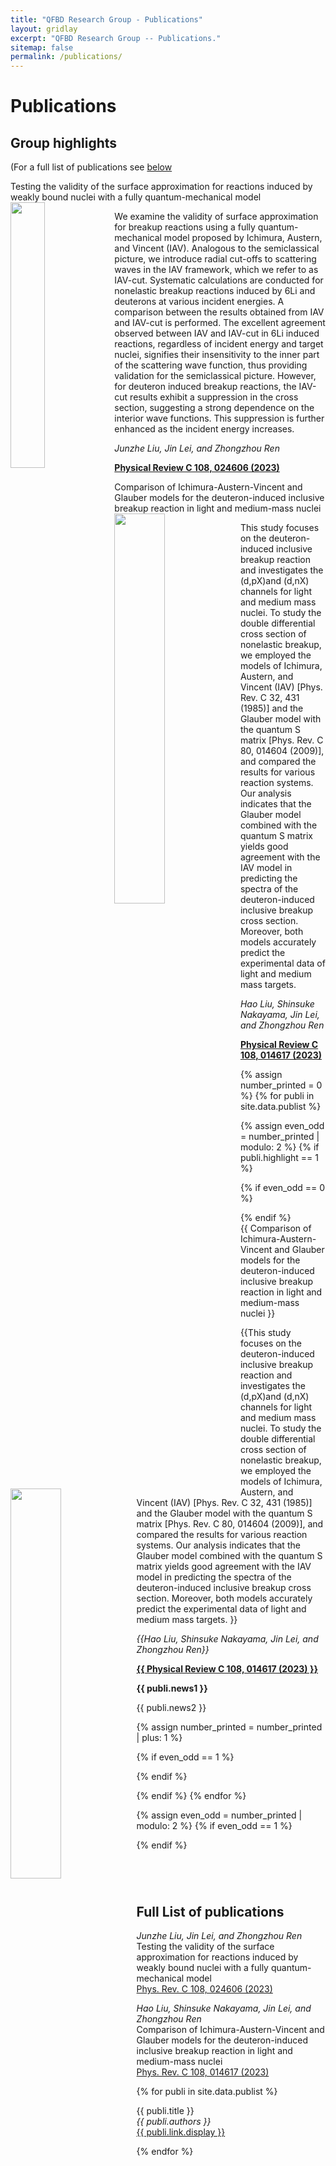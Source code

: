 ```yaml
---
title: "QFBD Research Group - Publications"
layout: gridlay
excerpt: "QFBD Research Group -- Publications."
sitemap: false
permalink: /publications/
---
```



# Publications

## Group highlights

(For a full list of publications see [below](#full-list-of-publications) 
<div class="col-sm-6 clearfix">
 <div class="well">
  <pubtit>Testing the validity of the surface approximation for reactions induced by weakly bound nuclei with a fully quantum-mechanical model</pubtit>
  <img src="{{ site.url }}{{ site.baseurl }}/images/pubpic/medium.png" class="img-responsive" width="33%" style="float: left" />
  <p>We examine the validity of surface approximation for breakup reactions using a fully quantum-mechanical model proposed by Ichimura, Austern, and Vincent (IAV). Analogous to the semiclassical picture, we introduce radial cut-offs to scattering waves in the IAV framework, which we refer to as IAV-cut. Systematic calculations are conducted for nonelastic breakup reactions induced by 6Li and deuterons at various incident energies. A comparison between the results obtained from IAV and IAV-cut is performed. The excellent agreement observed between IAV and IAV-cut in 6Li induced reactions, regardless of incident energy and target nuclei, signifies their insensitivity to the inner part of the scattering wave function, thus providing validation for the semiclassical picture. However, for deuteron induced breakup reactions, the IAV-cut results exhibit a suppression in the cross section, suggesting a strong dependence on the interior wave functions. This suppression is further enhanced as the incident energy increases.</p>
  <p><em>Junzhe Liu, Jin Lei, and Zhongzhou Ren</em></p>
  <p><strong><a href="https://doi.org/10.1103/PhysRevC.108.024606">Physical Review C 108, 024606 (2023)</a></strong></p>
 </div>
</div>

<div class="col-sm-6 clearfix">
 <div class="well">
  <pubtit>Comparison of Ichimura-Austern-Vincent and Glauber models for the deuteron-induced inclusive breakup reaction in light and medium-mass nuclei </pubtit>
  <img src="{{ site.url }}{{ site.baseurl }}/images/pubpic/second.png" class="img-responsive" width="40%" style="float: left" />
  <p>This study focuses on the deuteron-induced inclusive breakup reaction and investigates the (d,pX)and (d,nX) channels for light and medium mass nuclei. To study the double differential cross section of nonelastic breakup, we employed the models of Ichimura, Austern, and Vincent (IAV) [Phys. Rev. C 32, 431 (1985)] and the Glauber model with the quantum S matrix [Phys. Rev. C 80, 014604 (2009)], and compared the results for various reaction systems. Our analysis indicates that the Glauber model combined with the quantum S matrix yields good agreement with the IAV model in predicting the spectra of the deuteron-induced inclusive breakup cross section. Moreover, both models accurately predict the experimental data of light and medium mass targets. </p>
  <p><em>Hao Liu, Shinsuke Nakayama, Jin Lei, and Zhongzhou Ren</em></p>
  <p><strong><a href="https://doi.org/10.1103/PhysRevC.108.014617">Physical Review C 108, 014617 (2023)</a></strong></p>
 </div>
</div>
{% assign number_printed = 0 %}
{% for publi in site.data.publist %}

{% assign even_odd = number_printed | modulo: 2 %}
{% if publi.highlight == 1 %}

{% if even_odd == 0 %}
<div class="row">
{% endif %}

<div class="col-sm-6 clearfix">
 <div class="well">
  <pubtit>{{ Comparison of Ichimura-Austern-Vincent and Glauber models for the deuteron-induced inclusive breakup reaction in light and medium-mass nuclei }}</pubtit>
  <img src="{{ site.url }}{{ site.baseurl }}/images/pubpic/second.png" class="img-responsive" width="40%" style="float: left" />
  <p>{{This study focuses on the deuteron-induced inclusive breakup reaction and investigates the (d,pX)and (d,nX) channels for light and medium mass nuclei. To study the double differential cross section of nonelastic breakup, we employed the models of Ichimura, Austern, and Vincent (IAV) [Phys. Rev. C 32, 431 (1985)] and the Glauber model with the quantum S matrix [Phys. Rev. C 80, 014604 (2009)], and compared the results for various reaction systems. Our analysis indicates that the Glauber model combined with the quantum S matrix yields good agreement with the IAV model in predicting the spectra of the deuteron-induced inclusive breakup cross section. Moreover, both models accurately predict the experimental data of light and medium mass targets. }}</p>
  <p><em>{{Hao Liu, Shinsuke Nakayama, Jin Lei, and Zhongzhou Ren}}</em></p>
  <p><strong><a href="{{ https://doi.org/10.1103/PhysRevC.108.014617 }}">{{ Physical Review C 108, 014617 (2023) }}</a></strong></p>
  <p class="text-danger"><strong> {{ publi.news1 }}</strong></p>
  <p> {{ publi.news2 }}</p>
 </div>
</div>

{% assign number_printed = number_printed | plus: 1 %}

{% if even_odd == 1 %}
</div>
{% endif %}

{% endif %}
{% endfor %}

{% assign even_odd = number_printed | modulo: 2 %}
{% if even_odd == 1 %}
</div>
{% endif %}

<p> &nbsp; </p>




## <br /> Full List of publications
<em>Junzhe Liu, Jin Lei, and Zhongzhou Ren</em><br /> Testing the validity of the surface approximation for reactions induced by weakly bound nuclei with a fully quantum-mechanical model <br /> <a href="https://doi.org/10.1103/PhysRevC.108.024606"> Phys. Rev. C 108, 024606 (2023)</a>

<em>Hao Liu, Shinsuke Nakayama, Jin Lei, and Zhongzhou Ren</em><br /> Comparison of Ichimura-Austern-Vincent and Glauber models for the deuteron-induced inclusive breakup reaction in light and medium-mass nuclei <br /> <a href="https://doi.org/10.1103/PhysRevC.108.014617"> Phys. Rev. C 108, 014617 (2023)</a>

{% for publi in site.data.publist %}

  {{ publi.title }} <br />
  <em>{{ publi.authors }} </em><br /><a href="{{ publi.link.url }}">{{ publi.link.display }}</a>

{% endfor %}
